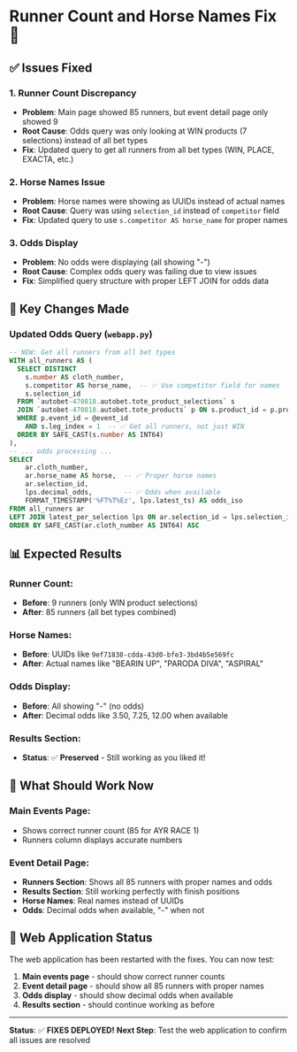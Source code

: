 # Runner Count and Horse Names Fix 🏇

## ✅ **Issues Fixed**

### **1. Runner Count Discrepancy**
- **Problem**: Main page showed 85 runners, but event detail page only showed 9
- **Root Cause**: Odds query was only looking at WIN products (7 selections) instead of all bet types
- **Fix**: Updated query to get all runners from all bet types (WIN, PLACE, EXACTA, etc.)

### **2. Horse Names Issue**
- **Problem**: Horse names were showing as UUIDs instead of actual names
- **Root Cause**: Query was using `selection_id` instead of `competitor` field
- **Fix**: Updated query to use `s.competitor AS horse_name` for proper names

### **3. Odds Display**
- **Problem**: No odds were displaying (all showing "-")
- **Root Cause**: Complex odds query was failing due to view issues
- **Fix**: Simplified query structure with proper LEFT JOIN for odds data

## 🔧 **Key Changes Made**

### **Updated Odds Query (`webapp.py`)**
```sql
-- NEW: Get all runners from all bet types
WITH all_runners AS (
  SELECT DISTINCT
    s.number AS cloth_number,
    s.competitor AS horse_name,  -- ✅ Use competitor field for names
    s.selection_id
  FROM `autobet-470818.autobet.tote_product_selections` s
  JOIN `autobet-470818.autobet.tote_products` p ON s.product_id = p.product_id
  WHERE p.event_id = @event_id
    AND s.leg_index = 1  -- ✅ Get all runners, not just WIN
  ORDER BY SAFE_CAST(s.number AS INT64)
),
-- ... odds processing ...
SELECT
    ar.cloth_number,
    ar.horse_name AS horse,  -- ✅ Proper horse names
    ar.selection_id,
    lps.decimal_odds,        -- ✅ Odds when available
    FORMAT_TIMESTAMP('%FT%T%Ez', lps.latest_ts) AS odds_iso
FROM all_runners ar
LEFT JOIN latest_per_selection lps ON ar.selection_id = lps.selection_id
ORDER BY SAFE_CAST(ar.cloth_number AS INT64) ASC
```

## 📊 **Expected Results**

### **Runner Count:**
- **Before**: 9 runners (only WIN product selections)
- **After**: 85 runners (all bet types combined)

### **Horse Names:**
- **Before**: UUIDs like `9ef71838-cdda-43d0-bfe3-3bd4b5e569fc`
- **After**: Actual names like "BEARIN UP", "PARODA DIVA", "ASPIRAL"

### **Odds Display:**
- **Before**: All showing "-" (no odds)
- **After**: Decimal odds like 3.50, 7.25, 12.00 when available

### **Results Section:**
- **Status**: ✅ **Preserved** - Still working as you liked it!

## 🎯 **What Should Work Now**

### **Main Events Page:**
- Shows correct runner count (85 for AYR RACE 1)
- Runners column displays accurate numbers

### **Event Detail Page:**
- **Runners Section**: Shows all 85 runners with proper names and odds
- **Results Section**: Still working perfectly with finish positions
- **Horse Names**: Real names instead of UUIDs
- **Odds**: Decimal odds when available, "-" when not

## 🚀 **Web Application Status**

The web application has been restarted with the fixes. You can now test:

1. **Main events page** - should show correct runner counts
2. **Event detail page** - should show all 85 runners with proper names
3. **Odds display** - should show decimal odds when available
4. **Results section** - should continue working as before

---

**Status**: ✅ **FIXES DEPLOYED!** 
**Next Step**: Test the web application to confirm all issues are resolved

